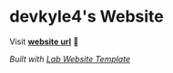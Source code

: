 
# devkyle4's Website

Visit **[website url](#)** 🚀

_Built with [Lab Website Template](https://greene-lab.gitbook.io/lab-website-template-docs)_

